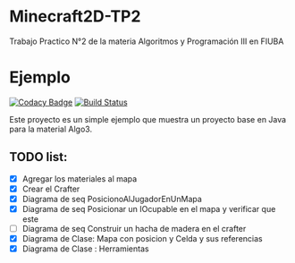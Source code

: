 # Minecraft2D-TP2
Trabajo Practico N°2 de la materia Algoritmos y Programación III en FIUBA


Ejemplo                                                                                                                                                                 
==========

[![Codacy Badge](https://api.codacy.com/project/badge/Grade/83fa2d9475b14331be42cd2cb68ace3a)](https://app.codacy.com/app/nbisso/AlgoCraft2D-TP2?utm_source=github.com&utm_medium=referral&utm_content=BrenduAb/AlgoCraft2D-TP2&utm_campaign=Badge_Grade_Dashboard)
[![Build Status](https://travis-ci.org/BrenduAb/AlgoCraft2D-TP2.svg?branch=master)](https://travis-ci.org/BrenduAb/AlgoCraft2D-TP2)

Este proyecto es un simple ejemplo que muestra un proyecto base en Java para la material Algo3.

## TODO list:

- [X] Agregar los materiales al mapa
- [X] Crear el Crafter
- [X] Diagrama de seq PosicionoAlJugadorEnUnMapa
- [X] Diagrama de seq Posicionar un IOcupable en el mapa y verificar que este
- [ ] Diagrama de seq Construir un hacha de madera en el crafter
- [X] Diagrama de Clase: Mapa con posicion y Celda y sus referencias
- [X] Diagrama de Clase : Herramientas
